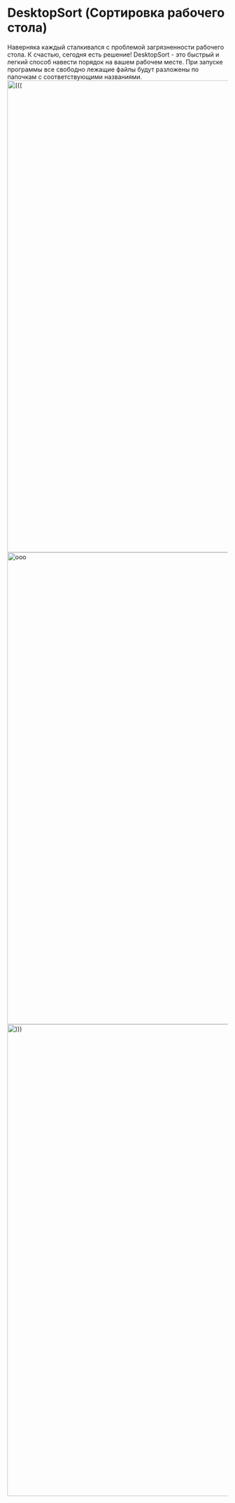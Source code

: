 # DesktopSort (Сортировка рабочего стола)
Наверняка каждый сталкивался с проблемой загрязненности рабочего стола. К счастью, сегодня есть решение!
DesktopSort - это быстрый и легкий способ навести порядок на вашем рабочем месте. При запуске программы все свободно лежащие файлы будут разложены по папочкам с соответствующими названиями.
<img width="1080" alt="(((" src="https://github.com/shifu-aye/DesktopSort/assets/84275400/c1828394-8fa2-4eca-8d75-6efcc4b9e219">
<img width="1080" alt="ooo" src="https://github.com/shifu-aye/DesktopSort/assets/84275400/d66136a9-b564-4991-b0fc-cf8b2b847d22">
<img width="1080" alt=")))" src="https://github.com/shifu-aye/DesktopSort/assets/84275400/f595662b-f798-4cd2-88f7-991118f1f157">
